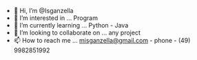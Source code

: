 - 👋 Hi, I’m @Isganzella
- 👀 I’m interested in ... Program
- 🌱 I’m currently learning ... Python - Java
- 💞️ I’m looking to collaborate on ... any project
- 📫 How to reach me ... misganzella@gmail.com - phone - (49) 9982851992

<!---
Isganzella/Isganzella is a ✨ special ✨ repository because its `README.md` (this file) appears on your GitHub profile.
You can click the Preview link to take a look at your changes.
--->
